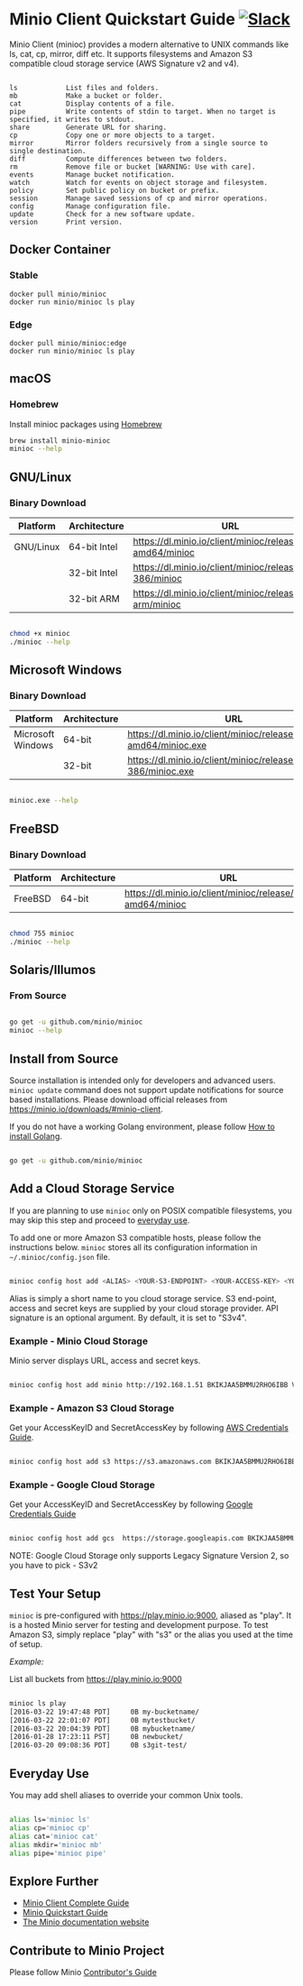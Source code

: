 # Minio Client Quickstart Guide [![Slack](https://slack.minio.io/slack?type=svg)](https://slack.minio.io)

Minio Client (minioc) provides a modern alternative to UNIX commands like ls, cat, cp, mirror, diff etc. It supports filesystems and Amazon S3 compatible cloud storage service (AWS Signature v2 and v4).

```

ls            List files and folders.
mb            Make a bucket or folder.
cat           Display contents of a file.
pipe          Write contents of stdin to target. When no target is specified, it writes to stdout.
share         Generate URL for sharing.
cp            Copy one or more objects to a target.
mirror        Mirror folders recursively from a single source to single destination.
diff          Compute differences between two folders.
rm            Remove file or bucket [WARNING: Use with care].
events        Manage bucket notification.
watch         Watch for events on object storage and filesystem.
policy	      Set public policy on bucket or prefix.
session       Manage saved sessions of cp and mirror operations.
config        Manage configuration file.
update        Check for a new software update.
version       Print version.

```

## Docker Container
### Stable
```
docker pull minio/minioc
docker run minio/minioc ls play
```

### Edge
```
docker pull minio/minioc:edge
docker run minio/minioc ls play
```

## macOS
### Homebrew
Install minioc packages using [Homebrew](http://brew.sh/)

```sh
brew install minio-minioc
minioc --help

```

## GNU/Linux
### Binary Download
| Platform | Architecture | URL |
| ---------- | -------- |------|
|GNU/Linux|64-bit Intel|https://dl.minio.io/client/minioc/release/linux-amd64/minioc|
||32-bit Intel|https://dl.minio.io/client/minioc/release/linux-386/minioc|
||32-bit ARM|https://dl.minio.io/client/minioc/release/linux-arm/minioc|

```sh

chmod +x minioc
./minioc --help

```

## Microsoft Windows
### Binary Download
| Platform | Architecture | URL |
| ---------- | -------- |------|
|Microsoft Windows|64-bit|https://dl.minio.io/client/minioc/release/windows-amd64/minioc.exe|
||32-bit|https://dl.minio.io/client/minioc/release/windows-386/minioc.exe |

```sh

minioc.exe --help

```

## FreeBSD
### Binary Download
| Platform | Architecture | URL |
| ---------- | -------- |------|
|FreeBSD|64-bit|https://dl.minio.io/client/minioc/release/freebsd-amd64/minioc|

```sh

chmod 755 minioc
./minioc --help

```

## Solaris/Illumos
### From Source

```sh

go get -u github.com/minio/minioc
minioc --help

```

## Install from Source
Source installation is intended only for developers and advanced users. `minioc update` command does not support update notifications for source based installations. Please download official releases from https://minio.io/downloads/#minio-client.

If you do not have a working Golang environment, please follow [How to install Golang](https://docs.minio.io/docs/how-to-install-golang).

```sh

go get -u github.com/minio/minioc

```

## Add a Cloud Storage Service
If you are planning to use `minioc` only on POSIX compatible filesystems, you may skip this step and proceed to [everyday use](#everyday-use).

To add one or more Amazon S3 compatible hosts, please follow the instructions below. `minioc` stores all its configuration information in ``~/.minioc/config.json`` file.

```sh

minioc config host add <ALIAS> <YOUR-S3-ENDPOINT> <YOUR-ACCESS-KEY> <YOUR-SECRET-KEY> <API-SIGNATURE>

```

Alias is simply a short name to you cloud storage service. S3 end-point, access and secret keys are supplied by your cloud storage provider. API signature is an optional argument. By default, it is set to "S3v4".

### Example - Minio Cloud Storage
Minio server displays URL, access and secret keys.

```sh

minioc config host add minio http://192.168.1.51 BKIKJAA5BMMU2RHO6IBB V7f1CwQqAcwo80UEIJEjc5gVQUSSx5ohQ9GSrr12 S3v4

```

### Example - Amazon S3 Cloud Storage
Get your AccessKeyID and SecretAccessKey by following [AWS Credentials Guide](http://docs.aws.amazon.com/AWSSimpleQueueService/latest/SQSGettingStartedGuide/AWSCredentials.html).

```sh

minioc config host add s3 https://s3.amazonaws.com BKIKJAA5BMMU2RHO6IBB V7f1CwQqAcwo80UEIJEjc5gVQUSSx5ohQ9GSrr12 S3v4

```

### Example - Google Cloud Storage
Get your AccessKeyID and SecretAccessKey by following [Google Credentials Guide](https://cloud.google.com/storage/docs/migrating?hl=en#keys)

```sh

minioc config host add gcs  https://storage.googleapis.com BKIKJAA5BMMU2RHO6IBB V8f1CwQqAcwo80UEIJEjc5gVQUSSx5ohQ9GSrr12 S3v2

```

NOTE: Google Cloud Storage only supports Legacy Signature Version 2, so you have to pick - S3v2

## Test Your Setup
`minioc` is pre-configured with https://play.minio.io:9000, aliased as "play". It is a hosted Minio server for testing and development purpose.  To test Amazon S3, simply replace "play" with "s3" or the alias you used at the time of setup.

*Example:*

List all buckets from https://play.minio.io:9000

```sh

minioc ls play
[2016-03-22 19:47:48 PDT]     0B my-bucketname/
[2016-03-22 22:01:07 PDT]     0B mytestbucket/
[2016-03-22 20:04:39 PDT]     0B mybucketname/
[2016-01-28 17:23:11 PST]     0B newbucket/
[2016-03-20 09:08:36 PDT]     0B s3git-test/

```
<a name="everyday-use"></a>
## Everyday Use
You may add shell aliases to override your common Unix tools.

```sh

alias ls='minioc ls'
alias cp='minioc cp'
alias cat='minioc cat'
alias mkdir='minioc mb'
alias pipe='minioc pipe'

```

## Explore Further
- [Minio Client Complete Guide](https://docs.minio.io/docs/minio-client-complete-guide)
- [Minio Quickstart Guide](https://docs.minio.io/docs/minio-quickstart-guide)
- [The Minio documentation website](https://docs.minio.io)

## Contribute to Minio Project
Please follow Minio [Contributor's Guide](https://github.com/minio/minioc/blob/master/CONTRIBUTING.md)

